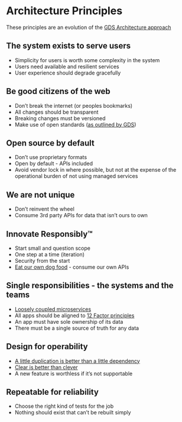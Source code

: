 # Architecture Principles

These principles are an evolution of the [GDS Architecture approach](https://docs.google.com/presentation/d/1jj8mndjx0ZYXo0ZS9V9AZRlh0-enuZVYF1L44Myj80Q/edit#slide=id.g1155300453_2_10)

## The system exists to serve users

* Simplicity for users is worth some complexity in the system
* Users need available and resilient services
* User experience should degrade gracefully

## Be good citizens of the web

* Don’t break the internet (or peoples bookmarks)
* All changes should be transparent
* Breaking changes must be versioned
* Make use of open standards ([as outlined by GDS](https://www.gov.uk/government/publications/open-standards-principles/open-standards-principles#why-you-should-use-open-standards))

## Open source by default

* Don’t use proprietary formats
* Open by default - APIs included
* Avoid vendor lock in where possible, but not at the expense of the operational burden of not using managed services

## We are not unique

* Don’t reinvent the wheel
* Consume 3rd party APIs for data that isn’t ours to own

## Innovate Responsibly™

* Start small and question scope
* One step at a time (iteration)
* Security from the start
* [Eat our own dog food](https://en.wikipedia.org/wiki/Eating_your_own_dog_food) - consume our own APIs

## Single responsibilities - the systems and the teams

* [Loosely coupled microservices](https://microservices.io/microservices/2021/01/04/loosely-coupled-services.html)
* All apps should be aligned to [12 Factor principles](https://github.com/ONSdigital/dp/blob/main/training/architecture/12_FACTOR_APP_PRINCIPLES.md#12-factor-app-principles)
* An app must have sole ownership of its data
* There must be a single source of truth for any data

## Design for operability

* [A little duplication is better than a little dependency](https://www.youtube.com/watch?v=PAAkCSZUG1c&t=568s)
* [Clear is better than clever](https://dave.cheney.net/2019/07/09/clear-is-better-than-clever)
* A new feature is worthless if it’s not supportable

## Repeatable for reliability

* Choose the right kind of tests for the job
* Nothing should exist that can’t be rebuilt simply
